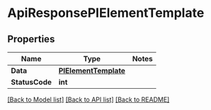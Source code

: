 # ApiResponsePIElementTemplate

## Properties
Name | Type | Notes
------------ | ------------- | -------------
**Data** | **[**PIElementTemplate**](../Model/PIElementTemplate.md)**
**StatusCode** | **int**

[[Back to Model list]](../../README.md#documentation-for-models) [[Back to API list]](../../README.md#documentation-for-api-endpoints) [[Back to README]](../../README.md)
